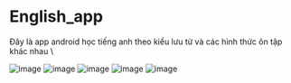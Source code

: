 # English_app
Đây là app android học tiếng anh theo kiểu lưu từ và các hình thức ôn tập khác nhau \\

![image](https://github.com/nguyenthaihoa123/English_app/assets/94378718/1c9fa34f-3533-4bee-93b8-11d497214b3c) ![image](https://github.com/nguyenthaihoa123/English_app/assets/94378718/62619e50-1921-49a8-9730-77809e9c9a24)
![image](https://github.com/nguyenthaihoa123/English_app/assets/94378718/7151e549-517e-4e45-b9e9-4a70540d2a63) ![image](https://github.com/nguyenthaihoa123/English_app/assets/94378718/c79d80a1-ef57-43e7-b42d-572141d328b9)
![image](https://github.com/nguyenthaihoa123/English_app/assets/94378718/18f598dd-8f74-46c5-bc15-838f96a0c819)








